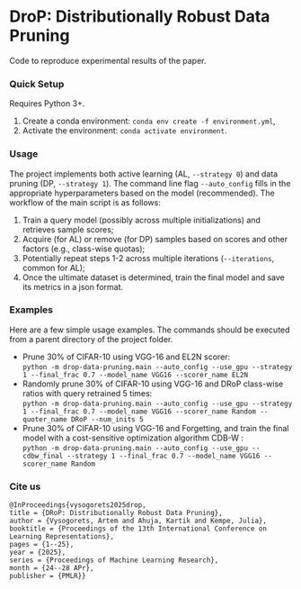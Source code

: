 # DroP: Distributionally Robust Data Pruning

Code to reproduce experimental results of the paper.

### Quick Setup
Requires Python 3+.
1. Create a conda environment: ```conda env create -f environment.yml```,
2. Activate the environment: ```conda activate environment```.

### Usage
The project implements both active learning (AL, ```--strategy 0```) and data pruning (DP, ```--strategy 1```).
The command line flag ```--auto_config``` fills in the appropriate hyperparameters based on the model (recommended). The workflow of the main script is as follows:
1. Train a query model (possibly across multiple initializations) and retrieves sample scores;
2. Acquire (for AL) or remove (for DP) samples based on scores and other factors (e.g., class-wise quotas); 
3. Potentially repeat steps 1-2 across multiple iterations (```--iterations```, common for AL);
4. Once the ultimate dataset is determined, train the final model and save its metrics in a json format.  

### Examples
Here are a few simple usage examples. The commands should be executed from a parent directory of the project folder.<br/>
- Prune 30% of CIFAR-10 using VGG-16 and EL2N scorer:<br/>
```python -m drop-data-pruning.main --auto_config --use_gpu --strategy 1 --final_frac 0.7 --model_name VGG16 --scorer_name EL2N```<br/>
- Randomly prune 30% of CIFAR-10 using VGG-16 and DRoP class-wise ratios with query retrained 5 times:<br/>
```python -m drop-data-pruning.main --auto_config --use_gpu --strategy 1 --final_frac 0.7 --model_name VGG16 --scorer_name Random --quoter_name DRoP --num_inits 5```<br/>
- Prune 30% of CIFAR-10 using VGG-16 and Forgetting, and train the final model with a cost-sensitive optimization algorithm CDB-W :<br/>
```python -m drop-data-pruning.main --auto_config --use_gpu --cdbw_final --strategy 1 --final_frac 0.7 --model_name VGG16 --scorer_name Random```<br/>

### Cite us
```
@InProceedings{vysogorets2025drop,
title = {DRoP: Distributionally Robust Data Pruning},
author = {Vysogorets, Artem and Ahuja, Kartik and Kempe, Julia},
booktitle = {Proceedings of the 13th International Conference on Learning Representations},
pages = {1--25},
year = {2025},
series = {Proceedings of Machine Learning Research},
month = {24--28 APr},
publisher = {PMLR}}
```
